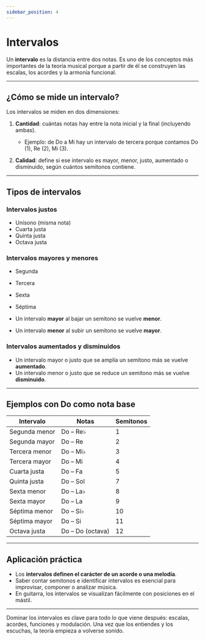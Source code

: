 ```yaml
---
sidebar_position: 4
---
```


# Intervalos

Un **intervalo** es la distancia entre dos notas. Es uno de los conceptos más importantes de la teoría musical porque a partir de él se construyen las escalas, los acordes y la armonía funcional.

---

## ¿Cómo se mide un intervalo?

Los intervalos se miden en dos dimensiones:

1. **Cantidad**: cuántas notas hay entre la nota inicial y la final (incluyendo ambas).
   - Ejemplo: de Do a Mi hay un intervalo de tercera porque contamos Do (1), Re (2), Mi (3).

2. **Calidad**: define si ese intervalo es mayor, menor, justo, aumentado o disminuido, según cuántos semitonos contiene.

---

## Tipos de intervalos

### Intervalos justos

- Unísono (misma nota)
- Cuarta justa
- Quinta justa
- Octava justa

### Intervalos mayores y menores

- Segunda
- Tercera
- Sexta
- Séptima

- Un intervalo **mayor** al bajar un semitono se vuelve **menor**.
- Un intervalo **menor** al subir un semitono se vuelve **mayor**.

### Intervalos aumentados y disminuidos

- Un intervalo mayor o justo que se amplía un semitono más se vuelve **aumentado**.
- Un intervalo menor o justo que se reduce un semitono más se vuelve **disminuido**.

---

## Ejemplos con Do como nota base

| Intervalo         | Notas            | Semitonos |
|-------------------|------------------|-----------|
| Segunda menor     | Do – Re♭         | 1         |
| Segunda mayor     | Do – Re          | 2         |
| Tercera menor     | Do – Mi♭         | 3         |
| Tercera mayor     | Do – Mi          | 4         |
| Cuarta justa      | Do – Fa          | 5         |
| Quinta justa      | Do – Sol         | 7         |
| Sexta menor       | Do – La♭         | 8         |
| Sexta mayor       | Do – La          | 9         |
| Séptima menor     | Do – Si♭         | 10        |
| Séptima mayor     | Do – Si          | 11        |
| Octava justa      | Do – Do (octava) | 12        |

---

## Aplicación práctica

- Los **intervalos definen el carácter de un acorde o una melodía**.
- Saber contar semitonos e identificar intervalos es esencial para improvisar, componer o analizar música.
- En guitarra, los intervalos se visualizan fácilmente con posiciones en el mástil.

---

Dominar los intervalos es clave para todo lo que viene después: escalas, acordes, funciones y modulación. Una vez que los entiendes y los escuchas, la teoría empieza a volverse sonido.